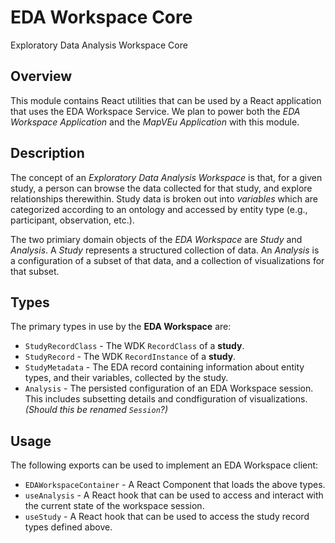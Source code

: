 # EDA Workspace Core

Exploratory Data Analysis Workspace Core

## Overview

This module contains React utilities that can be used by a React application that uses the EDA Workspace Service. We plan to power both the *EDA Workspace Application* and the *MapVEu Application* with this module.

## Description

The concept of an _Exploratory Data Analysis Workspace_ is that, for a given study, a person can browse the data collected for that study, and explore relationships therewithin. Study data is broken out into _variables_ which are categorized according to an ontology and accessed by entity type (e.g., participant, observation, etc.).

The two primiary domain objects of the _EDA Workspace_ are _Study_ and _Analysis_. A _Study_ represents a structured collection of data. An _Analysis_ is a configuration of a subset of that data, and a collection of visualizations for that subset.

## Types

The primary types in use by the **EDA Workspace** are:

* `StudyRecordClass` - The WDK `RecordClass` of a **study**.
* `StudyRecord` - The WDK `RecordInstance` of a **study**.
* `StudyMetadata` - The EDA record containing information about entity types, and their variables, collected by the study.
* `Analysis` - The persisted configuration of an EDA Workspace session. This includes subsetting details and condfiguration of visualizations.  _(Should this be renamed `Session`?)_

## Usage

The following exports can be used to implement an EDA Workspace client:

* `EDAWorkspaceContainer` - A React Component that loads the above types.
* `useAnalysis` - A React hook that can be used to access and interact with the current state of the workspace session.
* `useStudy` - A React hook that can be used to access the study record types defined above.
